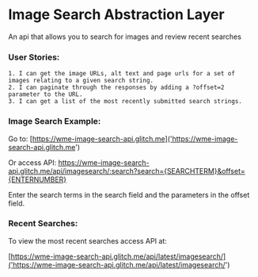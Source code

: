 # Image Search Abstraction Layer

An api that allows you to search for images and review recent searches

### User Stories:
    1. I can get the image URLs, alt text and page urls for a set of images relating to a given search string.
    2. I can paginate through the responses by adding a ?offset=2 parameter to the URL.
    3. I can get a list of the most recently submitted search strings.

### Image Search Example:
Go to:
[https://wme-image-search-api.glitch.me]('https://wme-image-search-api.glitch.me')

Or access API:
https://wme-image-search-api.glitch.me/api/imagesearch/:search?search={SEARCHTERM}&offset={ENTERNUMBER}

Enter the search terms in the search field and the parameters in the offset field.

### Recent Searches:
To view the most recent searches access API at:

[https://wme-image-search-api.glitch.me/api/latest/imagesearch/]('https://wme-image-search-api.glitch.me/api/latest/imagesearch/')

